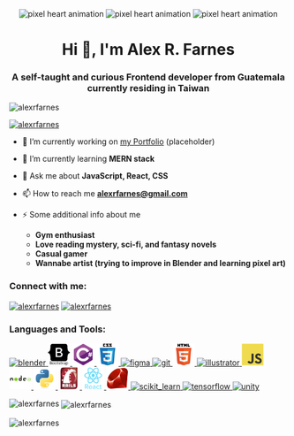 <p align="center">
<img align="center" src="https://user-images.githubusercontent.com/57517804/189016567-bee345fa-b313-4fc4-a01a-525ddf8b74a3.gif" alt="pixel heart animation" height="50" width="50">
<img align="center" src="https://user-images.githubusercontent.com/57517804/189016567-bee345fa-b313-4fc4-a01a-525ddf8b74a3.gif" alt="pixel heart animation" height="50" width="50">
<img align="center" src="https://user-images.githubusercontent.com/57517804/189016567-bee345fa-b313-4fc4-a01a-525ddf8b74a3.gif" alt="pixel heart animation" height="50" width="50">
</p>
<h1 align="center">Hi 👋, I'm Alex R. Farnes</h1>
<h3 align="center">A self-taught and curious Frontend developer from Guatemala currently residing in Taiwan</h3>

<p align="left"> <img src="https://komarev.com/ghpvc/?username=alexrfarnes&label=Profile%20views&color=0e75b6&style=flat" alt="alexrfarnes" /> </p>

<p align="left"> <a href="https://twitter.com/alexrfarnes" target="blank"><img src="https://img.shields.io/twitter/follow/alexrfarnes?logo=twitter&style=for-the-badge" alt="alexrfarnes" /></a> </p>

- 🔭 I’m currently working on [my Portfolio](https://www.alexrfarnes.dev/) (placeholder)

- 🌱 I’m currently learning **MERN stack**

- 💬 Ask me about **JavaScript, React, CSS**

- 📫 How to reach me **alexrfarnes@gmail.com**

- ⚡ Some additional info about me **<ul><li>Gym enthusiast</li> <li>Love reading mystery, sci-fi, and fantasy novels</li> <li>Casual gamer</li> <li>Wannabe artist (trying to improve in Blender and learning pixel art)</li></ul>**

<h3 align="left">Connect with me:</h3>
<p align="left">
<a href="https://twitter.com/alexrfarnes" target="blank"><img align="center" src="https://raw.githubusercontent.com/rahuldkjain/github-profile-readme-generator/master/src/images/icons/Social/twitter.svg" alt="alexrfarnes" height="30" width="40" /></a>
<a href="https://linkedin.com/in/alexrfarnes" target="blank"><img align="center" src="https://raw.githubusercontent.com/rahuldkjain/github-profile-readme-generator/master/src/images/icons/Social/linked-in-alt.svg" alt="alexrfarnes" height="30" width="40" /></a>
</p>

<h3 align="left">Languages and Tools:</h3>
<p align="left"> <a href="https://www.blender.org/" target="_blank" rel="noreferrer"> <img src="https://download.blender.org/branding/community/blender_community_badge_white.svg" alt="blender" width="40" height="40"/> </a> <a href="https://getbootstrap.com" target="_blank" rel="noreferrer"> <img src="https://raw.githubusercontent.com/devicons/devicon/master/icons/bootstrap/bootstrap-plain-wordmark.svg" alt="bootstrap" width="40" height="40"/> </a> <a href="https://www.w3schools.com/cs/" target="_blank" rel="noreferrer"> <img src="https://raw.githubusercontent.com/devicons/devicon/master/icons/csharp/csharp-original.svg" alt="csharp" width="40" height="40"/> </a> <a href="https://www.w3schools.com/css/" target="_blank" rel="noreferrer"> <img src="https://raw.githubusercontent.com/devicons/devicon/master/icons/css3/css3-original-wordmark.svg" alt="css3" width="40" height="40"/> </a> <a href="https://www.figma.com/" target="_blank" rel="noreferrer"> <img src="https://www.vectorlogo.zone/logos/figma/figma-icon.svg" alt="figma" width="40" height="40"/> </a> <a href="https://git-scm.com/" target="_blank" rel="noreferrer"> <img src="https://www.vectorlogo.zone/logos/git-scm/git-scm-icon.svg" alt="git" width="40" height="40"/> </a> <a href="https://www.w3.org/html/" target="_blank" rel="noreferrer"> <img src="https://raw.githubusercontent.com/devicons/devicon/master/icons/html5/html5-original-wordmark.svg" alt="html5" width="40" height="40"/> </a> <a href="https://www.adobe.com/in/products/illustrator.html" target="_blank" rel="noreferrer"> <img src="https://www.vectorlogo.zone/logos/adobe_illustrator/adobe_illustrator-icon.svg" alt="illustrator" width="40" height="40"/> </a> <a href="https://developer.mozilla.org/en-US/docs/Web/JavaScript" target="_blank" rel="noreferrer"> <img src="https://raw.githubusercontent.com/devicons/devicon/master/icons/javascript/javascript-original.svg" alt="javascript" width="40" height="40"/> </a> <a href="https://nodejs.org" target="_blank" rel="noreferrer"> <img src="https://raw.githubusercontent.com/devicons/devicon/master/icons/nodejs/nodejs-original-wordmark.svg" alt="nodejs" width="40" height="40"/> </a> <a href="https://www.python.org" target="_blank" rel="noreferrer"> <img src="https://raw.githubusercontent.com/devicons/devicon/master/icons/python/python-original.svg" alt="python" width="40" height="40"/> </a> <a href="https://rubyonrails.org" target="_blank" rel="noreferrer"> <img src="https://raw.githubusercontent.com/devicons/devicon/master/icons/rails/rails-original-wordmark.svg" alt="rails" width="40" height="40"/> </a> <a href="https://reactjs.org/" target="_blank" rel="noreferrer"> <img src="https://raw.githubusercontent.com/devicons/devicon/master/icons/react/react-original-wordmark.svg" alt="react" width="40" height="40"/> </a> <a href="https://www.ruby-lang.org/en/" target="_blank" rel="noreferrer"> <img src="https://raw.githubusercontent.com/devicons/devicon/master/icons/ruby/ruby-original.svg" alt="ruby" width="40" height="40"/> </a> <a href="https://scikit-learn.org/" target="_blank" rel="noreferrer"> <img src="https://upload.wikimedia.org/wikipedia/commons/0/05/Scikit_learn_logo_small.svg" alt="scikit_learn" width="40" height="40"/> </a> <a href="https://www.tensorflow.org" target="_blank" rel="noreferrer"> <img src="https://www.vectorlogo.zone/logos/tensorflow/tensorflow-icon.svg" alt="tensorflow" width="40" height="40"/> </a> <a href="https://unity.com/" target="_blank" rel="noreferrer"> <img src="https://www.vectorlogo.zone/logos/unity3d/unity3d-icon.svg" alt="unity" width="40" height="40"/> </a> </p>

<p><img align="left" src="https://github-readme-stats.vercel.app/api/top-langs?username=alexrfarnes&show_icons=true&locale=en&layout=compact" alt="alexrfarnes" /></p>

<p>&nbsp;<img align="center" src="https://github-readme-stats.vercel.app/api?username=alexrfarnes&show_icons=true&locale=en" alt="alexrfarnes" /></p>

<p><img align="center" src="https://github-readme-streak-stats.herokuapp.com/?user=alexrfarnes&" alt="alexrfarnes" /></p>

